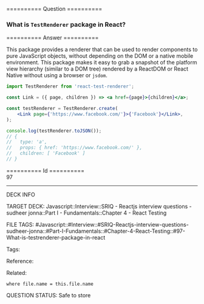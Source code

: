 ========== Question ==========  

### What is `TestRenderer` package in React?  

========== Answer ==========  

This package provides a renderer that can be used to render components to pure JavaScript objects, without depending on the DOM or a native mobile environment. This package makes it easy to grab a snapshot of the platform view hierarchy (similar to a DOM tree) rendered by a ReactDOM or React Native without using a browser or `jsdom`.

```jsx
import TestRenderer from 'react-test-renderer';

const Link = ({ page, children }) => <a href={page}>{children}</a>;

const testRenderer = TestRenderer.create(
    <Link page={'https://www.facebook.com/'}>{'Facebook'}</Link>,
);

console.log(testRenderer.toJSON());
// {
//   type: 'a',
//   props: { href: 'https://www.facebook.com/' },
//   children: [ 'Facebook' ]
// }
```

========== Id ==========  
97

---

DECK INFO

TARGET DECK: Javascript::Interview::SRIQ - Reactjs interview questions - sudheer jonna::Part I - Fundamentals::Chapter 4 - React Testing

FILE TAGS: #Javascript::#Interview::#SRIQ-Reactjs-interview-questions-sudheer-jonna::#Part-I-Fundamentals::#Chapter-4-React-Testing::#97-What-is-testrenderer-package-in-react

Tags:

Reference:

Related:

```dataview
where file.name = this.file.name
```

QUESTION STATUS: Safe to store
